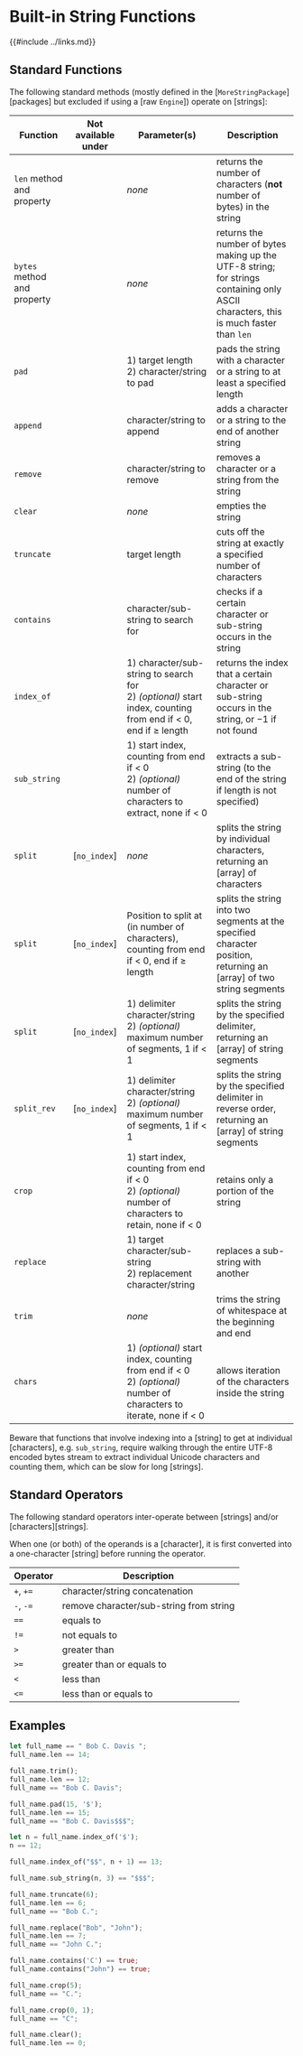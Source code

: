 Built-in String Functions
========================

{{#include ../links.md}}


Standard Functions
------------------

The following standard methods (mostly defined in the [`MoreStringPackage`][packages] but excluded if
using a [raw `Engine`]) operate on [strings]:

| Function                    | Not available under | Parameter(s)                                                                                                           | Description                                                                                                                          |
| --------------------------- | :-----------------: | ---------------------------------------------------------------------------------------------------------------------- | ------------------------------------------------------------------------------------------------------------------------------------ |
| `len` method and property   |                     | _none_                                                                                                                 | returns the number of characters (**not** number of bytes) in the string                                                             |
| `bytes` method and property |                     | _none_                                                                                                                 | returns the number of bytes making up the UTF-8 string; for strings containing only ASCII characters, this is much faster than `len` |
| `pad`                       |                     | 1) target length<br/>2) character/string to pad                                                                        | pads the string with a character or a string to at least a specified length                                                          |
| `append`                    |                     | character/string to append                                                                                             | adds a character or a string to the end of another string                                                                            |
| `remove`                    |                     | character/string to remove                                                                                             | removes a character or a string from the string                                                                                      |
| `clear`                     |                     | _none_                                                                                                                 | empties the string                                                                                                                   |
| `truncate`                  |                     | target length                                                                                                          | cuts off the string at exactly a specified number of characters                                                                      |
| `contains`                  |                     | character/sub-string to search for                                                                                     | checks if a certain character or sub-string occurs in the string                                                                     |
| `index_of`                  |                     | 1) character/sub-string to search for<br/>2) _(optional)_ start index, counting from end if < 0, end if ≥ length       | returns the index that a certain character or sub-string occurs in the string, or &minus;1 if not found                              |
| `sub_string`                |                     | 1) start index, counting from end if < 0<br/>2) _(optional)_ number of characters to extract, none if < 0              | extracts a sub-string (to the end of the string if length is not specified)                                                          |
| `split`                     |    [`no_index`]     | _none_                                                                                                                 | splits the string by individual characters, returning an [array] of characters                                                       |
| `split`                     |    [`no_index`]     | Position to split at (in number of characters), counting from end if < 0, end if ≥ length                              | splits the string into two segments at the specified character position, returning an [array] of two string segments                 |
| `split`                     |    [`no_index`]     | 1) delimiter character/string<br/>2) _(optional)_ maximum number of segments, 1 if < 1                                 | splits the string by the specified delimiter, returning an [array] of string segments                                                |
| `split_rev`                 |    [`no_index`]     | 1) delimiter character/string<br/>2) _(optional)_ maximum number of segments, 1 if < 1                                 | splits the string by the specified delimiter in reverse order, returning an [array] of string segments                               |
| `crop`                      |                     | 1) start index, counting from end if < 0<br/>2) _(optional)_ number of characters to retain, none if < 0               | retains only a portion of the string                                                                                                 |
| `replace`                   |                     | 1) target character/sub-string<br/>2) replacement character/string                                                     | replaces a sub-string with another                                                                                                   |
| `trim`                      |                     | _none_                                                                                                                 | trims the string of whitespace at the beginning and end                                                                              |
| `chars`                     |                     | 1) _(optional)_ start index, counting from end if < 0<br/>2) _(optional)_ number of characters to iterate, none if < 0 | allows iteration of the characters inside the string                                                                                 |

Beware that functions that involve indexing into a [string] to get at individual [characters],
e.g. `sub_string`, require walking through the entire UTF-8 encoded bytes stream to extract
individual Unicode characters and counting them, which can be slow for long [strings].


Standard Operators
------------------

The following standard operators inter-operate between [strings] and/or [characters][strings].

When one (or both) of the operands is a [character], it is first converted into a one-character
[string] before running the operator.

| Operator  | Description                             |
| --------- | --------------------------------------- |
| `+`, `+=` | character/string concatenation          |
| `-`, `-=` | remove character/sub-string from string |
| `==`      | equals to                               |
| `!=`      | not equals to                           |
| `>`       | greater than                            |
| `>=`      | greater than or equals to               |
| `<`       | less than                               |
| `<=`      | less than or equals to                  |


Examples
--------

```rust , no_run
let full_name == " Bob C. Davis ";
full_name.len == 14;

full_name.trim();
full_name.len == 12;
full_name == "Bob C. Davis";

full_name.pad(15, '$');
full_name.len == 15;
full_name == "Bob C. Davis$$$";

let n = full_name.index_of('$');
n == 12;

full_name.index_of("$$", n + 1) == 13;

full_name.sub_string(n, 3) == "$$$";

full_name.truncate(6);
full_name.len == 6;
full_name == "Bob C.";

full_name.replace("Bob", "John");
full_name.len == 7;
full_name == "John C.";

full_name.contains('C') == true;
full_name.contains("John") == true;

full_name.crop(5);
full_name == "C.";

full_name.crop(0, 1);
full_name == "C";

full_name.clear();
full_name.len == 0;
```
